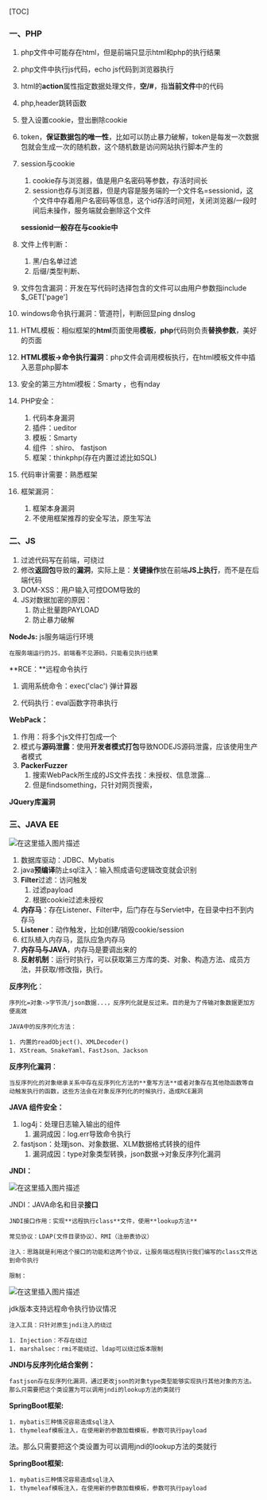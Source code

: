 [TOC]

### 一、PHP

1. php文件中可能存在html，但是前端只显示html和php的执行结果
2. php文件中执行js代码，echo js代码到浏览器执行
3. html的**action**属性指定数据处理文件，**空/#**，指**当前文件**中的代码
4. php,header跳转函数
5. 登入设置cookie，登出删除cookie
6. token，**保证数据包的唯一性**，比如可以防止暴力破解，token是每发一次数据包就会生成一次的随机数，这个随机数是访问网站执行脚本产生的
7. session与cookie
   1. cookie存与浏览器，值是用户名密码等参数，存活时间长
   2. session也存与浏览器，但是内容是服务端的一个文件名=sessionid，这个文件中存着用户名密码等信息，这个id存活时间短，关闭浏览器/一段时间后未操作，服务端就会删除这个文件
   
   **sessionid一般存在与cookie中**
8. 文件上传判断：
   1. 黑/白名单过滤
   2. 后缀/类型判断、
9. 文件包含漏洞：开发在写代码时选择包含的文件可以由用户参数指include $_GET['page']
10. windows命令执行漏洞：管道符|，判断回显ping dnslog
11. HTML模板：相似框架的**html**页面使用**模板**，**php**代码则负责**替换参数**，美好的页面
12. **HTML模板->命令执行漏洞**：php文件会调用模板执行，在html模板文件中插入恶意php脚本
13. 安全的第三方html模板：Smarty ，也有nday
14. PHP安全：
    1. 代码本身漏洞
    2. 插件：ueditor
    3. 模板：Smarty 
    4. 组件 ：shiro、 fastjson
    5. 框架：thinkphp(存在内置过滤比如SQL)
15. 代码审计需要：熟悉框架
16. 框架漏洞：
    1. 框架本身漏洞
    2. 不使用框架推荐的安全写法，原生写法

### 二、JS

1. 过滤代码写在前端，可绕过
2. 修改**返回包**导致的**漏洞**，实际上是：**关键操作**放在前端**JS上执行**，而不是在后端代码
3. DOM-XSS：用户输入可控DOM导致的
4. JS对数据加密的原因：
   1. 防止批量跑PAYLOAD
   2. 防止暴力破解

**NodeJs:** js服务端运行环境

	在服务端运行的JS，前端看不见源码，只能看见执行结果

**RCE：**远程命令执行

1. 调用系统命令：exec('clac') 弹计算器

2. 代码执行：eval函数字符串执行

**WebPack：**

1. 作用：将多个js文件打包成一个
2. 模式与**源码泄露**：使用**开发者模式打包**导致NODEJS源码泄露，应该使用生产者模式
3. **PackerFuzzer**
   1. 搜索WebPack所生成的JS文件去找：未授权、信息泄露...
   2. 但是findsomething，只针对网页搜索，

**JQuery库漏洞**

### 三、JAVA EE

![在这里插入图片描述](E:\typora\img\b6172477795d41378b74580781806c4a.png)


1. 数据库驱动：JDBC、Mybatis
2. java**预编译**防止sql注入：输入照成语句逻辑改变就会识别
3. **Filter**过滤：访问触发
   1. 过滤payload
   2. 根据cookie过滤未授权
4. **内存马**：存在Listener、Filter中，后门存在与Serviet中，在目录中扫不到内存马
5. **Listener**：动作触发，比如创建/销毁cookie/session
6. 红队植入内存马，蓝队应急内存马
7. **内存马与JAVA**，内存马是要调出来的
8. **反射机制**：运行时执行，可以获取第三方库的类、对象、构造方法、成员方法，并获取/修改指，执行。

**反序列化**：

	序列化=对象->字节流/json数据...，反序列化就是反过来。目的是为了传输对象数据更加方便高效
	
	JAVA中的反序列化方法：
	
	1. 内置的readObject()、XMLDecoder()
	1. XStream、SnakeYaml、FastJson、Jackson

**反序列化漏洞**：

	当反序列化的对象继承关系中存在反序列化方法的**重写方法**或者对象存在其他隐函数等自动触发执行的函数，这些方法会在对象反序列化的时候执行，造成RCE漏洞

**JAVA 组件安全：**

1. log4j：处理日志输入输出的组件
   1. 漏洞成因：log.err导致命令执行
2. fastjson：处理json、对象数据、XLM数据格式转换的组件
   1. 漏洞成因：type对象类型转换，json数据->对象反序列化漏洞

**JNDI：**

![在这里插入图片描述](E:\typora\img\7463ba5b049e4dc5a9741356e6426d0d.png)




JNDI：JAVA命名和目录**接口**

	JNDI接口作用：实现**远程执行class**文件，使用**lookup方法**
	
	常见协议：LDAP(文件目录协议）、RMI（注册表协议）
	
	注入：思路就是利用这个接口的功能和这两个协议，让服务端远程执行我们编写的class文件达到命令执行
	
	限制：

![在这里插入图片描述](E:\typora\img\5225e336427a42009aa573477d3ea938.png)


jdk版本支持远程命令执行协议情况

	注入工具：只针对原生jndi注入的绕过
	
	1. Injection：不存在绕过
	1. marshalsec：rmi不能绕过、ldap可以绕过版本限制

**JNDI与反序列化结合案例：**

	fastjson存在反序列化漏洞，通过更改json的对象type类型能够实现执行其他对象的方法。那么只需要把这个类设置为可以调用jndi的lookup方法的类就行

**SpringBoot框架:**

	1. mybatis三种情况容易造成sql注入
	1. thymeleaf模板注入，在使用新的参数加载模板，参数可执行payload
法。那么只需要把这个类设置为可以调用jndi的lookup方法的类就行

**SpringBoot框架:**

	1. mybatis三种情况容易造成sql注入
	1. thymeleaf模板注入，在使用新的参数加载模板，参数可执行payload